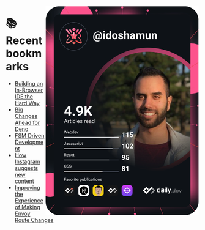 <a href="https://app.daily.dev/idoshamun"><img src="https://raw.githubusercontent.com/idoshamun/idoshamun/devcard/devcard.svg" align='right' width="400" alt="Ido Shamun's Dev Card"/></a>

# 📚 Recent bookmarks
<!-- BOOKMARKS:START -->
- [Building an In-Browser IDE the Hard Way](https://app.daily.dev/posts/jin6-4f-h?utm_source=rss&utm_medium=bookmarks&utm_campaign=28849d86070e4c099c877ab6837c61f0)
- [Big Changes Ahead for Deno](https://app.daily.dev/posts/C559HJeJ1?utm_source=rss&utm_medium=bookmarks&utm_campaign=28849d86070e4c099c877ab6837c61f0)
- [FSM Driven Development](https://app.daily.dev/posts/6PrQFpDrE?utm_source=rss&utm_medium=bookmarks&utm_campaign=28849d86070e4c099c877ab6837c61f0)
- [How Instagram suggests new content](https://app.daily.dev/posts/2ZpUFKz7L?utm_source=rss&utm_medium=bookmarks&utm_campaign=28849d86070e4c099c877ab6837c61f0)
- [Improving the Experience of Making Envoy Route Changes](https://app.daily.dev/posts/rXiqgpdkZ?utm_source=rss&utm_medium=bookmarks&utm_campaign=28849d86070e4c099c877ab6837c61f0)
<!-- BOOKMARKS:END -->
